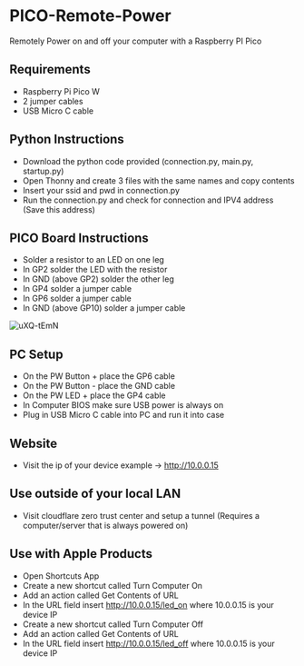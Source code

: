 # PICO-Remote-Power
Remotely Power on and off your computer with a Raspberry PI Pico

## Requirements
- Raspberry Pi Pico W
- 2 jumper cables
- USB Micro C cable

## Python Instructions
- Download the python code provided (connection.py, main.py, startup.py)
- Open Thonny and create 3 files with the same names and copy contents
- Insert your ssid and pwd in connection.py
- Run the connection.py and check for connection and IPV4 address (Save this address)

## PICO Board Instructions
- Solder a resistor to an LED on one leg
- In GP2 solder the LED with the resistor
- In GND (above GP2) solder the other leg
- In GP4 solder a jumper cable
- In GP6 solder a jumper cable
- In GND (above GP10) solder a jumper cable

![uXQ-tEmN](https://github.com/trycehuffman/PICO-Remote-Power/assets/45830492/4299c513-74fe-4468-877b-9901311c80db)

## PC Setup
- On the PW Button + place the GP6 cable
- On the PW Button - place the GND cable
- On the PW LED + place the GP4 cable
- In Computer BIOS make sure USB power is always on
- Plug in USB Micro C cable into PC and run it into case

## Website
- Visit the ip of your device example -> http://10.0.0.15

## Use outside of your local LAN
- Visit cloudflare zero trust center and setup a tunnel (Requires a computer/server that is always powered on)

## Use with Apple Products
- Open Shortcuts App
- Create a new shortcut called Turn Computer On
- Add an action called Get Contents of URL
- In the URL field insert http://10.0.0.15/led_on where 10.0.0.15 is your device IP
- Create a new shortcut called Turn Computer Off
- Add an action called Get Contents of URL
- In the URL field insert http://10.0.0.15/led_off where 10.0.0.15 is your device IP
